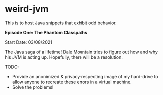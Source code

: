 # weird-jvm
This is to host Java snippets that exhibit odd behavior.

**Episode One: The Phantom Classpaths**

Start Date: 03/08/2021

The Java saga of a lifetime! Dale Mountain tries to figure out how and why his JVM is acting up. Hopefully, there will be a resolution. 

TODO:
- Provide an anonimized & privacy-respecting image of my hard-drive to allow anyone to recreate these errors in a virtual machine.
- Solve the problems!
